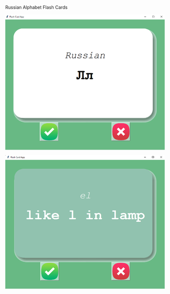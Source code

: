 Russian Alphabet Flash Cards

<p align="center">
<!--   my-header-img -->
<img src="https://github.com/badicev/UdemyStudy/blob/main/MyWork/Day%2031/images/1.png"/>
</p>

<p align="center">
<!--   my-header-img -->
<img src="https://github.com/badicev/UdemyStudy/blob/main/MyWork/Day%2031/images/2.png"/>
</p>
